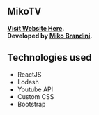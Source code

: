 ## MikoTV

**[Visit Website Here](https://mikobrandini.github.io/MikoTV/).** <br>
**Developed by [Miko Brandini](https://mikobrandini.github.io/portfolio/).**


## Technologies used

- ReactJS
- Lodash
- Youtube API
- Custom CSS
- Bootstrap
